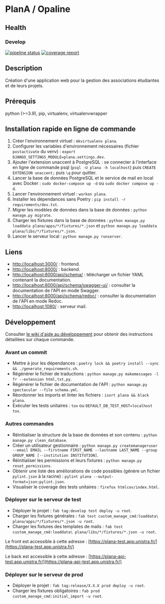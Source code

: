 # PlanA / Opaline

## Health

### Develop

[![pipeline status](https://git.unistra.fr/di/plan_a/plana/badges/develop/pipeline.svg)](https://git.unistra.fr/di/plan_a/plana/-/commits/develop)
[![coverage report](https://git.unistra.fr/di/plan_a/plana/badges/develop/coverage.svg)](https://git.unistra.fr/di/plan_a/plana/-/commits/develop)

## Description

Création d'une application web pour la gestion des associations étudiantes et de leurs projets.

## Prérequis

python (>=3.9), pip, virtualenv, virtualenvwrapper

## Installation rapide en ligne de commande

1. Créer l'environnement virtuel : `mkvirtualenv plana`.
2. Configurer les variables d'environnement nécessaires (fichier `postactivate` du venv) : `export DJANGO_SETTINGS_MODULE=plana.settings.dev`.
3. Ajouter l'extension unaccent à PostgreSQL : se connecter à l'interface en ligne de commande psql (`psql -U plana -h localhost`) puis `CREATE EXTENSION unaccent;` puis `\q` pour quitter.
4. Lancer la base de données PostgreSQL et le service de mail en local avec Docker : `sudo docker-compose up -d` ou `sudo docker compose up -d`.
5. Lancer l'environnement virtuel : `workon plana`.
6. Installer les dépendances sans Poetry : `pip install -r requirements/dev.txt`.
7. Migrer les modèles de données dans la base de données : `python manage.py migrate`.
8. Charger les fixtures dans la base de données : `python manage.py loaddata plana/apps/*/fixtures/*.json` et `python manage.py loaddata plana/libs/*/fixtures/*.json`.
9. Lancer le serveur local : `python manage.py runserver`.

## Liens

- [http://localhost:3000/](http://localhost:3000/) : frontend.
- [http://localhost:8000/](http://localhost:8000/) : backend.
- [http://localhost:8000/api/schema/](http://localhost:8000/api/schema/) : télécharger un fichier YAML contenant la documentation.
- [http://localhost:8000/api/schema/swagger-ui/](http://localhost:8000/api/schema/swagger-ui/) : consulter la documentation de l'API en mode Swagger.
- [http://localhost:8000/api/schema/redoc/](http://localhost:8000/api/schema/redoc/) : consulter la documentation de l'API en mode Redoc.
- [http://localhost:1080/](http://localhost:1080/) : serveur mail.

## Développement

Consulter [le wiki d'aide au développement](https://git.unistra.fr/di/plan_a/plana/-/wikis/home) pour obtenir des instructions détaillées sur chaque commande.

### Avant un commit

- Mettre à jour les dépendances : `poetry lock && poetry install --sync && ./generate_requirements.sh`.
- Régénérer le fichier de traductions : `python manage.py makemessages -l fr --extension html,txt,py`.
- Régénérer le fichier de documentation de l'API : `python manage.py spectacular --file schema.yml`.
- Réordonner les imports et linter les fichiers : `isort plana && black plana`.
- Exécuter les tests unitaires : `tox` ou `DEFAULT_DB_TEST_HOST=localhost tox`.

### Autres commandes

- Réinitialiser la structure de la base de données et son contenu : `python manage.py clean_database`.
- Créer un utilisateur gestionnaire : `python manage.py createmanageruser --email EMAIL --firstname FIRST_NAME --lastname LAST_NAME --group GROUP_NAME [--institution INSTITUTION]`.
- Réinitialiser les permissions et leurs fixtures : `python manage.py reset_permissions`.
- Obtenir une liste des améliorations de code possibles (génère un fichier `pylint.json` à la racine) : `pylint plana --output-format=json:pylint.json`.
- Visualiser le coverage des tests unitaires : `firefox htmlcov/index.html`.

### Déployer sur le serveur de test

- Déployer le projet : `fab tag:develop test deploy -u root`.
- Charger les fixtures générales : `fab test custom_manage_cmd:loaddata\ plana/apps/*/fixtures/*.json -u root`.
- Charger les fixtures des templates de mails : `fab test custom_manage_cmd:loaddata\ plana/libs/*/fixtures/*.json -u root`.

Le front est accessible à cette adresse : [https://plana-test.app.unistra.fr/](https://plana-test.app.unistra.fr/)

Le back est accessible à cette adresse : [https://plana-api-test.app.unistra.fr/](https://plana-api-test.app.unistra.fr/)

### Déployer sur le serveur de prod

- Déployer le projet : `fab tag:release/X.X.X prod deploy -u root`.
- Charger les fixtures obligatoires : `fab prod custom_manage_cmd:initial_import -u root`.
